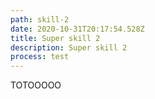 ```yaml
---
path: skill-2
date: 2020-10-31T20:17:54.528Z
title: Super skill 2
description: Super skill 2
process: test
---
```

TOTOOOOO